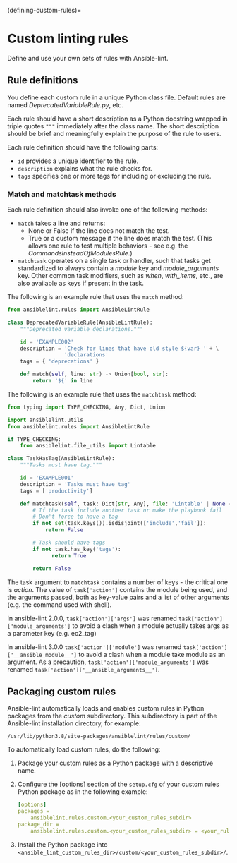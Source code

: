 (defining-custom-rules)=

# Custom linting rules

Define and use your own sets of rules with Ansible-lint.

## Rule definitions

You define each custom rule in a unique Python class file.
Default rules are named _DeprecatedVariableRule.py_, etc.

Each rule should have a short description as a Python docstring wrapped in triple quotes `"""` immediately after the class name.
The short description should be brief and meaningfully explain the purpose of the rule to users.

Each rule definition should have the following parts:

- `id` provides a unique identifier to the rule.
- `description` explains what the rule checks for.
- `tags` specifies one or more tags for including or excluding the rule.

### Match and matchtask methods

Each rule definition should also invoke one of the following methods:

- `match` takes a line and returns:
  - None or False if the line does not match the test.
  - True or a custom message if the line does match the test. (This allows one rule to test multiple behaviors - see e.g. the _CommandsInsteadOfModulesRule_.)
- `matchtask` operates on a single task or handler, such that tasks get standardized to always contain a _module_ key and _module_arguments_ key. Other common task modifiers, such as _when_, _with_items_, etc., are also available as keys if present in the task.

The following is an example rule that uses the `match` method:

```python
from ansiblelint.rules import AnsibleLintRule

class DeprecatedVariableRule(AnsibleLintRule):
    """Deprecated variable declarations."""

    id = 'EXAMPLE002'
    description = 'Check for lines that have old style ${var} ' + \
                  'declarations'
    tags = { 'deprecations' }

    def match(self, line: str) -> Union[bool, str]:
        return '${' in line
```

The following is an example rule that uses the `matchtask` method:

```python
from typing import TYPE_CHECKING, Any, Dict, Union

import ansiblelint.utils
from ansiblelint.rules import AnsibleLintRule

if TYPE_CHECKING:
    from ansiblelint.file_utils import Lintable

class TaskHasTag(AnsibleLintRule):
    """Tasks must have tag."""

    id = 'EXAMPLE001'
    description = 'Tasks must have tag'
    tags = ['productivity']

    def matchtask(self, task: Dict[str, Any], file: 'Lintable' | None = None) -> Union[bool,str]:
        # If the task include another task or make the playbook fail
        # Don't force to have a tag
        if not set(task.keys()).isdisjoint(['include','fail']):
            return False

        # Task should have tags
        if not task.has_key('tags'):
              return True

        return False
```

The task argument to `matchtask` contains a number of keys - the critical
one is _action_. The value of `task['action']` contains the module being used,
and the arguments passed, both as key-value pairs and a list of other arguments
(e.g. the command used with shell).

In ansible-lint 2.0.0, `task['action']['args']` was renamed
`task['action']['module_arguments']` to avoid a clash when a module actually
takes args as a parameter key (e.g. ec2_tag)

In ansible-lint 3.0.0 `task['action']['module']` was renamed
`task['action']['__ansible_module__']` to avoid a clash when a module take
module as an argument. As a precaution, `task['action']['module_arguments']`
was renamed `task['action']['__ansible_arguments__']`.

## Packaging custom rules

Ansible-lint automatically loads and enables custom rules in Python packages from the _custom_ subdirectory.
This subdirectory is part of the Ansible-lint installation directory, for example:

`/usr/lib/python3.8/site-packages/ansiblelint/rules/custom/`

To automatically load custom rules, do the following:

1. Package your custom rules as a Python package with a descriptive name.

2. Configure the \[options\] section of the `setup.cfg` of your custom rules Python package as in the following example:

    ```yaml
    [options]
    packages =
        ansiblelint.rules.custom.<your_custom_rules_subdir>
    package_dir =
        ansiblelint.rules.custom.<your_custom_rules_subdir> = <your_rules_source_code_subdir>
    ```

3. Install the Python package into `<ansible_lint_custom_rules_dir>/custom/<your_custom_rules_subdir>/`.

